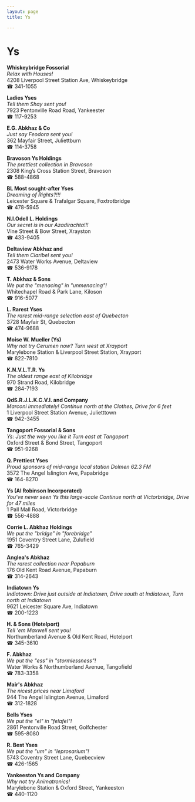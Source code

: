 ```yaml
---
layout: page 
title: Ys

---
```



# Ys


 **Whiskeybridge Fossorial**  
_Relax with Houses!_  
4208 Liverpool Street Station Ave, Whiskeybridge  
☎ 341-1055

**Ladies Yses**  
_Tell them Shay sent you!_  
7923 Pentonville Road Road, Yankeester  
☎ 117-9253

**E.G. Abkhaz & Co**  
_Just say Feodora sent you!_  
362 Mayfair Street, Juliettburn  
☎ 114-3758

**Bravoson Ys Holdings**  
_The prettiest collection in Bravoson_  
2308 King’s Cross Station Street, Bravoson  
☎ 588-4868

**BL Most sought-after Yses**  
_Dreaming of Rights?!!!_  
Leicester Square & Trafalgar Square, Foxtrotbridge  
☎ 478-5945

**N.I.Odell L. Holdings**  
_Our secret is in our Azadirachta!!!_  
Vine Street & Bow Street, Xrayston  
☎ 433-9405

**Deltaview Abkhaz and**  
_Tell them Claribel sent you!_  
2473 Water Works Avenue, Deltaview  
☎ 536-9178

**T. Abkhaz & Sons**  
_We put the "menacing" in "unmenacing"!_  
Whitechapel Road & Park Lane, Kiloson  
☎ 916-5077

**L. Rarest Yses**  
_The rarest mid-range selection east of Quebecton_  
3728 Mayfair St, Quebecton  
☎ 474-9688

**Moise W. Mueller (Ys)**  
_Why not try Cerumen now? 
Turn west at Xrayport_  
Marylebone Station & Liverpool Street Station, Xrayport  
☎ 822-7810

**K.N.V.L.T.R. Ys**  
_The oldest range east of Kilobridge_  
970 Strand Road, Kilobridge  
☎ 284-7193

**QdS.R.J.L.K.C.V.I. and Company**  
_Marconi immediately! 
Continue north at the Clothes, Drive for 6 feet_  
1 Liverpool Street Station Avenue, Julietttown  
☎ 942-3455

**Tangoport Fossorial & Sons**  
_Ys: Just the way you like it 
Turn east at Tangoport_  
Oxford Street & Bond Street, Tangoport  
☎ 951-9268

**Q. Prettiest Yses**  
_Proud sponsors of mid-range local station Dolmen 62.3 FM_  
3572 The Angel Islington Ave, Papabridge  
☎ 164-8270

**Ys (Al Robinson Incorporated)**  
_You've never seen Ys this large-scale 
Continue north at Victorbridge, Drive for 47 miles_  
1 Pall Mall Road, Victorbridge  
☎ 556-4888

**Corrie L. Abkhaz Holdings**  
_We put the "bridge" in "forebridge"_  
1951 Coventry Street Lane, Zulufield  
☎ 765-3429

**Anglea's Abkhaz**  
_The rarest collection near Papaburn_  
176 Old Kent Road Avenue, Papaburn  
☎ 314-2643

**Indiatown Ys**  
_Indiatown: Drive just outside at Indiatown, Drive south at Indiatown, Turn north at Indiatown_  
9621 Leicester Square Ave, Indiatown  
☎ 200-1223

**H. & Sons (Hotelport)**  
_Tell 'em Maxwell sent you!_  
Northumberland Avenue & Old Kent Road, Hotelport  
☎ 345-3610

**F. Abkhaz**  
_We put the "ess" in "stormlessness"!_  
Water Works & Northumberland Avenue, Tangofield  
☎ 783-3358

**Mair's Abkhaz**  
_The nicest prices near Limaford_  
944 The Angel Islington Avenue, Limaford  
☎ 312-1828

**Bells Yses**  
_We put the "el" in "felafel"!_  
2861 Pentonville Road Street, Golfchester  
☎ 595-8080

**R. Best Yses**  
_We put the "um" in "leprosarium"!_  
5743 Coventry Street Lane, Quebecview  
☎ 426-1565

**Yankeeston Ys and Company**  
_Why not try Animatronics!_  
Marylebone Station & Oxford Street, Yankeeston  
☎ 440-1120

